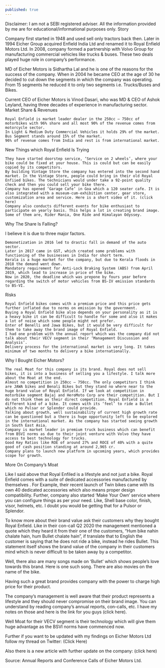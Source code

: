 ```yaml
---
published: true
---
```

Disclaimer: I am not a SEBI registered adviser. All the information provided by me are for educational/informational purposes only.
Story

Company first started in 1948 and used sell only tractors back then. Later in 1994 Eicher Group acquired Enfield India Ltd and renamed it to Royal Enfield Motors Ltd. In 2008, company formed a partnership with Volvo Group for manufacturing commercial vehicles like trucks & buses. These two deals played huge role in company’s performance.

MD of Eicher Motors is Sidhartha Lal and he is one of the reasons for the success of the company. When in 2004 he became CEO at the age of 30 he decided to cut down the segments in which the company was operating. From 15 segments he reduced it to only two segments i.e. Trucks/Buses and Bikes.

Current CEO of Eicher Motors is Vinod Dasari, who was MD & CEO of Ashok Leyland, having three decades of experience in manufacturing sector.
Market Share & Revenues

    Royal Enfield is market leader dealer in the 250cc – 750cc of motorbikes with 96% share and all most 90% of the revenue comes from motorcycle sector.
    In Light & Medium Duty Commercial Vehicles it holds 29% of the market.
    Bus Segment stands around 15% of the market.
    96% of revenue comes from India and rest is from international market.

New Things which Royal Enfield Is Trying

    They have started doorstep service, ‘Service on 2 wheels’, where your bike could be fixed at your house. This is could but can be easily copied by its competitors.
    By building Vintage Store the company has entered into the second hand market. In the Vintage Store, people could bring in their old Royal Enfiied bikes. The technicians would under take a 92-point quality check and then you could sell your bike there.
    Company has opened ‘Garage Cafe’ in Goa which a 120 seater cafe. It is also integrated with a museum-cum-exhibition center, gear store, customization area and service. Here is a short video of it. (click here)
    Company also conducts different events for bike enthusiast to participate on yearly basis. This helps a lot in creating brand image. Some of them are, Rider Mania, One Ride and Himalayan Odyssey.

Why The Share Is Falling?

I believe it is due to three major factors.

    Demonetization in 2016 led to drastic fall in demand of the auto sector.
    Later in 2017 came in GST, which created some problems with functioning of the businesses in India for short term.
    Kerala is a huge market for the company, but due to Kerala floods in 2018 the demand went down.
    Mandatory requirement for Anti-Lock Braking System (ABS) from April 2019, which lead to increase in price of the bike.
    Now in 2020, the deadline which was prepone by fours year before regarding the switch of motor vehicles from BS-IV emission standards to BS-VI.

Risks

    Royal Enfield bikes comes with a premium price and this price gets further inflated due to norms on emission by the government.
    Buying a Royal Enfield bike also depends on your personality as it is a heavy bike it can be difficult to handle for some and also it makes a lot of noise which some people might not prefer.
    Enter of Benelli and Jawa Bikes, but it would be very difficult for them to take away the brand image of Royal Enfield.
    I had one problem with the annual report which was the company did not talk about their VECV segment in their ‘Management Discussion and Analysis’.
    Delivery process for the international market is very long. It takes minimum of two months to delivery a bike internationally.

Why I Bought Eicher Motors?

    The real Moat for this company is its brand. Royal does not sell bikes, it is into a business of selling you a lifestyle. I talk more about the Moat at the end.
    Almost no competition in 250cc – 750cc. The only competitors I think are JAWA bikes and Benali Bikes but they stand no where near to the huge brand value of Royal Enfield. If we look at competition in motorbike segment Bajaj and HeroMoto Corp are their competition. But I do not think them as their direct competition. Royal Enfield is a different kind of a bike. It comes with its ‘feel’ to ride a Bullet which no Pulsar or Splendor could provide.
    Talking about growth, well sustainability of current high growth rate can be questioned but a there is huge opportunity left to be explored in the international market. As the company has started seeing growth in South East Asia.
    Company is market leader in premium truck business which can benefit from BSVI norms as due to their joint venture with Volvo they have access to best technology for trucks.
    Good Key Ratios like ROE of around 27% and ROCE of 40% with a quite good of cash position standing at around 2,965 cr.
    Company plans to launch new platform in upcoming years, which provides scope for growth.

More On Company’s Moat

Like I said above that Royal Enfiled is a lifestyle and not just a bike. Royal Enfield comes with a suite of dedicated accessories manufactured by themselves . For Example, their recent launch of Twin bikes came with its own 40 dedicated accessories which also means proper design compatibility. Further, company also started ‘Make Your Own’ service where you can configure things as per your need. Like, Shell base color, finish, visor, helmets, etc. I doubt you would be getting that for a Pulsor or Splendor.

To know more about their brand value ask their customers why they bought Royal Enfield. Like in their con-call Q2 2020 the management mentioned a quote which they heard it from their one of the customers, “Hum bike nahin chalate hain, hum Bullet chalate hain”, if translate that to English the customer is saying that he does not ride a bike, instead he rides Bullet. This statement itself shows the brand value of the company in their customers mind which is never difficult to be taken away by a competitor.

Well, there also are many songs made on ‘Bullet’ which shows people’s love towards this brand. Here is one such song. There are also movies on the name of the bike.

Having such a great brand provides company with the power to charge high price for their product.

The company’s management is well aware that their product represents a lifestyle and they should never compromise on their brand image. You can understand by reading company’s annual reports, con-calls, etc. I have my notes on those and here is the link for you guys (click here).

Well Moat for their VECV segment is their technology which will give them huge advantage as the BSVI norms have commenced now.

Further if you want to be updated with my findings on Eicher Motors Ltd follow my thread on Twitter: (Click Here)

Also there is a new article with further update on the company: (click here)

Source: Annual Reports and Conference Calls of Eicher Motors Ltd.
